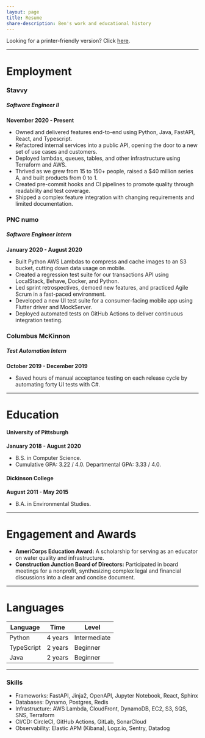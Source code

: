 ```yaml
---
layout: page
title: Resume
share-description: Ben's work and educational history
---
```


Looking for a printer-friendly version? Click [here](assets/docs/Ben_Nathanson_Resume_Public.pdf).

---

# Employment

### Stavvy
##### Software Engineer II
**November 2020 - Present**
- Owned and delivered features end-to-end using Python, Java, FastAPI, React, and Typescript.
- Refactored internal services into a public API, opening the door to a new set of use cases and customers.
- Deployed lambdas, queues, tables, and other infrastructure using Terraform and AWS.
- Thrived as we grew from 15 to 150+ people, raised a $40 million series A, and built products from 0 to 1.
- Created pre-commit hooks and CI pipelines to promote quality through readability and test coverage.
- Shipped a complex feature integration with changing requirements and limited documentation.

### PNC numo
##### Software Engineer Intern
**January 2020 - August 2020**
- Built Python AWS Lambdas to compress and cache images to an S3 bucket, cutting down data usage on mobile.
- Created a regression test suite for our transactions API using LocalStack, Behave, Docker, and Python.
- Led sprint retrospectives, demoed new features, and practiced Agile Scrum in a fast-paced environment.
- Developed a new UI test suite for a consumer-facing mobile app using Flutter driver and MockServer.
- Deployed automated tests on GitHub Actions to deliver continuous integration testing.

### Columbus McKinnon
##### Test Automation Intern
**October 2019 - December 2019**
- Saved hours of manual acceptance testing on each release cycle by automating forty UI tests with C#.

---

# Education
#### University of Pittsburgh
**January 2018 - August 2020**
- B.S. in Computer Science.
- Cumulative GPA: 3.22 / 4.0. Departmental GPA: 3.33 / 4.0.

#### Dickinson College
**August 2011 - May 2015**
- B.A. in Environmental Studies.

---

# Engagement and Awards
- **AmeriCorps Education Award:** A scholarship for serving as an educator on water quality and infrastructure.
- **Construction Junction Board of Directors:** Participated in board meetings for a nonprofit, synthesizing complex legal and financial discussions into a clear and concise document.

---

# Languages

Language   | Time | Level
----------- | ----------- | -----------
Python | 4 years | Intermediate
TypeScript | 2 years | Beginner
Java | 2 years | Beginner

---
### Skills
- Frameworks: FastAPI, Jinja2, OpenAPI, Jupyter Notebook, React, Sphinx
- Databases: Dynamo, Postgres, Redis
- Infrastructure: AWS Lambda, CloudFront, DynamoDB, EC2, S3, SQS, SNS, Terraform
- CI/CD: CircleCI, GitHub Actions, GitLab, SonarCloud
- Observability: Elastic APM (Kibana), Logz.io, Sentry, Datadog
